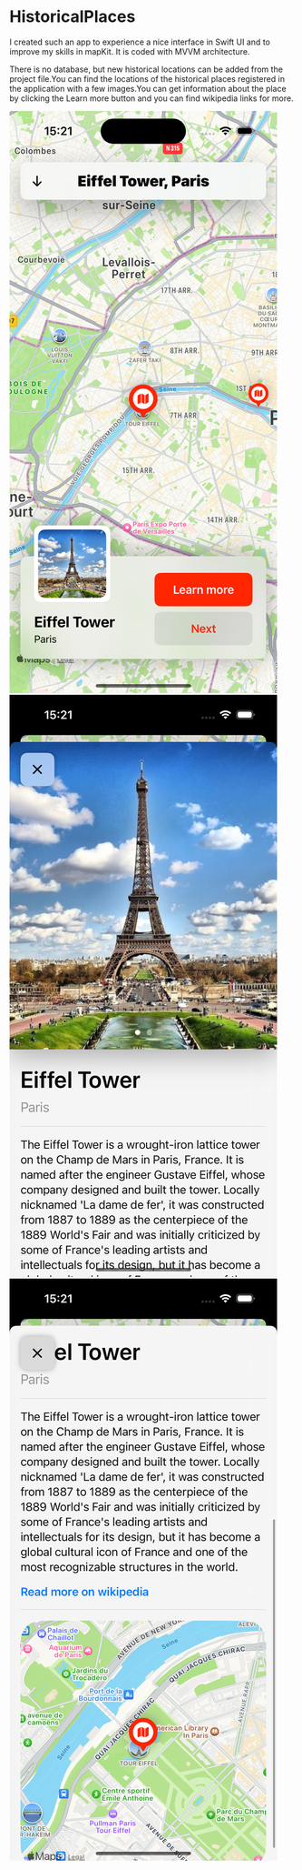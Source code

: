 # HistoricalPlaces

I created such an app to experience a nice interface in Swift UI and to improve my skills in mapKit. It is coded with MVVM architecture.

There is no database, but new historical locations can be added from the project file.You can find the locations of the historical places registered in the application with a few images.You can get information about the place by clicking the Learn more button and you can find wikipedia links for more.


![mainMapView](https://github.com/oguzhanabuhanoglu/mapAppSwiftUI/blob/main/Simulator%20Screenshot%20-%20iPhone%2015%20Pro%20-%202024-05-09%20at%2015.21.10.png) ![detailsSheet](https://github.com/oguzhanabuhanoglu/mapAppSwiftUI/blob/main/Simulator%20Screenshot%20-%20iPhone%2015%20Pro%20-%202024-05-09%20at%2015.21.21.png) ![detailsSheet](https://github.com/oguzhanabuhanoglu/mapAppSwiftUI/blob/main/Simulator%20Screenshot%20-%20iPhone%2015%20Pro%20-%202024-05-09%20at%2015.21.26.png)


